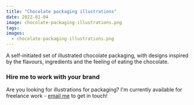 ```yaml
---
title: "Chocolate packaging illustrations"
date: 2022-01-04
image: chocolate-packaging-illustrations.png
tags:
images:
  - chocolate-packaging-illustrations.png
---
```


A self-initiated set of illustrated chocolate packaging, with designs inspired by the flavours, ingredients and the feeling of eating the chocolate.

### Hire me to work with your brand
Are you looking for illustrations for packaging? I'm currently available for freelance work - [email me](mailto:vicky.hughes@hotmail.com) to get in touch!

